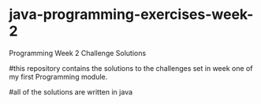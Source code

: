 # java-programming-exercises-week-2
Programming Week 2 Challenge Solutions

#this repository contains the solutions to the challenges set in week one of my first Programming module.

#all of the solutions are written in java
